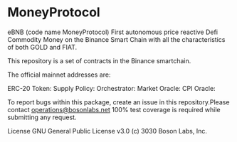 # MoneyProtocol

eBNB (code name MoneyProtocol) First autonomous price reactive Defi Commodity Money on the Binance Smart Chain with all the characteristics of both GOLD and FIAT.

This repository is a set of contracts in the Binance smartchain.

The official mainnet addresses are:

ERC-20 Token: 
Supply Policy: 
Orchestrator: 
Market Oracle: 
CPI Oracle: 


To report bugs within this package, create an issue in this repository.Please contact operations@bosonlabs.net 
100% test coverage is required while submitting any request.	

License
GNU General Public License v3.0 (c) 3030 Boson Labs, Inc.

